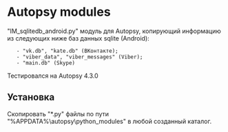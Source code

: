 # Autopsy modules
"IM_sqlitedb_android.py" модуль для Autopsy, копирующий информацию из следующих ниже баз данных sqlite (Android):

       - "vk.db", "kate.db" (ВКонтакте);
       - "viber_data", "viber_messages" (Viber);
       - "main.db" (Skype)

Тестировался на Autopsy 4.3.0

## Установка
Скопировать "*.py" файлы по пути "%APPDATA%\autopsy\python_modules\" в любой созданный каталог.